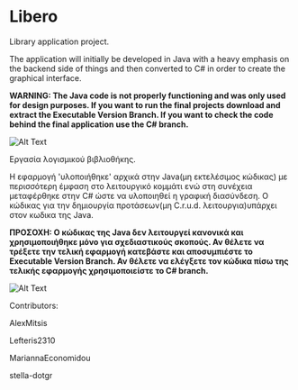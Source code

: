 # Libero

Library application project.

The application will initially be developed in Java with a heavy emphasis on the backend side of things and then converted to C# in order to create the graphical interface.

**WARNING: The Java code is not properly functioning and was only used for design purposes. If you want to run the final projects download and extract the Executable Version Branch. If you want to check the code behind the final application use the C# branch.**

![Alt Text](https://files.catbox.moe/afsqmm.gif)

Εργασία λογισμικού βιβλιοθήκης.

Η εφαρμογή 'υλοποιήθηκε' αρχικά στην Java(μη εκτελέσιμος κώδικας) με περισσότερη έμφαση στο λειτουργικό κομμάτι ενώ στη συνέχεια μεταφέρθηκε στην C# ώστε να υλοποιηθεί η γραφική διασύνδεση. Ο κώδικας για την δημιουργία προτάσεων(μη C.r.u.d. λειτουργια)υπάρχει στον κωδικα της Java.

**ΠΡΟΣΟΧΗ: Ο κώδικας της Java δεν λειτουργεί κανονικά και χρησιμοποιήθηκε μόνο για σχεδιαστικούς σκοπούς. Αν θέλετε να τρέξετε την τελική εφαρμογή κατεβάστε και αποσυμπιέστε το Executable Version Branch. Αν θέλετε να ελέγξετε τον κώδικα πίσω της τελικής εφαρμογής χρησιμοποιείστε το C# branch.**



![Alt Text](https://files.catbox.moe/afsqmm.gif)

Contributors:

AlexMitsis

Lefteris2310

MariannaEconomidou

stella-dotgr
